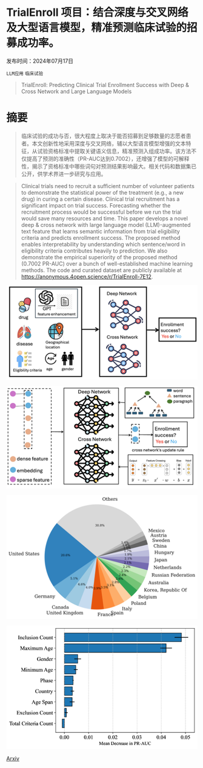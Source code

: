 # TrialEnroll 项目：结合深度与交叉网络及大型语言模型，精准预测临床试验的招募成功率。

发布时间：2024年07月17日

`LLM应用` `临床试验`

> TrialEnroll: Predicting Clinical Trial Enrollment Success with Deep & Cross Network and Large Language Models

# 摘要

> 临床试验的成功与否，很大程度上取决于能否招募到足够数量的志愿者患者。本文创新性地采用深度与交叉网络，辅以大型语言模型增强的文本特征，从试验资格标准中提取关键语义信息，精准预测入组成功率。该方法不仅提高了预测的准确性（PR-AUC达到0.7002），还增强了模型的可解释性，揭示了资格标准中哪些词句对预测结果影响最大。相关代码和数据集已公开，供学术界进一步研究与应用。

> Clinical trials need to recruit a sufficient number of volunteer patients to demonstrate the statistical power of the treatment (e.g., a new drug) in curing a certain disease. Clinical trial recruitment has a significant impact on trial success. Forecasting whether the recruitment process would be successful before we run the trial would save many resources and time. This paper develops a novel deep & cross network with large language model (LLM)-augmented text feature that learns semantic information from trial eligibility criteria and predicts enrollment success. The proposed method enables interpretability by understanding which sentence/word in eligibility criteria contributes heavily to prediction. We also demonstrate the empirical superiority of the proposed method (0.7002 PR-AUC) over a bunch of well-established machine learning methods. The code and curated dataset are publicly available at https://anonymous.4open.science/r/TrialEnroll-7E12.

![TrialEnroll 项目：结合深度与交叉网络及大型语言模型，精准预测临床试验的招募成功率。](../../../paper_images/2407.13115/trialenroll.png)

![TrialEnroll 项目：结合深度与交叉网络及大型语言模型，精准预测临床试验的招募成功率。](../../../paper_images/2407.13115/dcn.png)

![TrialEnroll 项目：结合深度与交叉网络及大型语言模型，精准预测临床试验的招募成功率。](../../../paper_images/2407.13115/country.png)

![TrialEnroll 项目：结合深度与交叉网络及大型语言模型，精准预测临床试验的招募成功率。](../../../paper_images/2407.13115/x1.png)

[Arxiv](https://arxiv.org/abs/2407.13115)